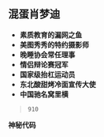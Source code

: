 
## 混蛋肖梦迪

* **素质教育的漏网之鱼**
* **美图秀秀的特约摄影师**
* **晚睡协会常任理事**
* **情侣辩论赛冠军**
* **国家级抬杠运动员**
* **东北酸甜烤冷面宣传大使**
* **中国驰名窝里横**
> `910`

<strong id="date">神秘代码 </strong>

<script type="text/javascript">
	var myDate = new Date();
    var today = new Date();
    myDate.setFullYear(2018,1,5);
	var dom =  document.getElementById('date');
	dom.innerHTML = '神秘代码' + parseInt((today-myDate)/(60*60*24*1000));
</script>
